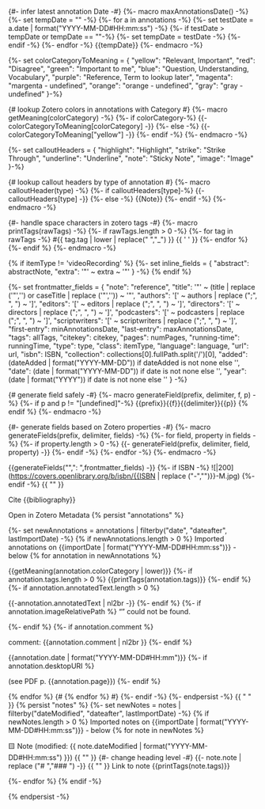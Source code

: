 {#- infer latest annotation Date -#}
{%- macro maxAnnotationsDate() -%}
{%- set tempDate = "" -%}
{%- for a in annotations -%}
{%- set testDate = a.date | format("YYYY-MM-DD#HH:mm:ss") -%}
{%- if testDate > tempDate or tempDate == ""-%}
{%- set tempDate = testDate -%}
{%- endif -%}
{%- endfor -%}
{{tempDate}}
{%- endmacro -%}

{%- set colorCategoryToMeaning = {
"yellow": "Relevant, Important",
"red": "Disagree",
"green": "Important to me",
"blue": "Question, Understanding, Vocabulary",
"purple": "Reference, Term to lookup later",
"magenta": "margenta - undefined",
"orange": "orange - undefined",
"gray": "gray - undefined"
}-%}

{# lookup Zotero colors in annotations with Category #}
{%- macro getMeaning(colorCategory) -%}
{%- if colorCategory-%}
{{- colorCategoryToMeaning[colorCategory] -}}
{%- else -%}
{{- colorCategoryToMeaning["yellow"] -}}
{%- endif -%}
{%- endmacro -%}

{%- set calloutHeaders = {
"highlight": "Highlight",
"strike": "Strike Through",
"underline": "Underline",
"note": "Sticky Note",
"image": "Image"
}-%}

{# lookup callout headers by type of annotation #}
{%- macro calloutHeader(type) -%}
{%- if calloutHeaders[type]-%}
{{- calloutHeaders[type] -}}
{%- else -%}
{{Note}}
{%- endif -%}
{%- endmacro -%}

{#- handle space characters in zotero tags -#}
{%- macro printTags(rawTags) -%}
{%- if rawTags.length > 0 -%}
{%- for tag in rawTags -%}
#{{ tag.tag | lower | replace(" ","_") }} {{ ' ' }}
{%- endfor %}
{%- endif %}
{%- endmacro -%}

{% if itemType != 'videoRecording' %}
{%- set inline_fields = {
"abstract": abstractNote,
"extra": '"' ~ extra ~ '"'
}
-%}
{% endif %}

{%- set frontmatter_fields = {
"note": "reference",
"title": '"' ~ (title | replace ('"','') or caseTitle | replace ('"','')) ~ '"',
"authors": '[' ~ authors | replace (";", ", ") ~ ']',
"editors": '[' ~ editors | replace (";", ", ") ~ ']',
"directors": '[' ~ directors | replace (";", ", ") ~ ']',
"podcasters": '[' ~ podcasters | replace (";", ", ") ~ ']',
"scriptwriters": '[' ~ scriptwriters | replace (";", ", ") ~ ']',
"first-entry": minAnnotationsDate,
"last-entry": maxAnnotationsDate,
"tags": allTags,
"citekey": citekey,
"pages": numPages,
"running-time": runningTime,
"type": type,
"class": itemType,
"language": language,
"url": url,
"isbn": ISBN,
"collection": collections[0].fullPath.split('/')[0],
"added": (dateAdded | format("YYYY-MM-DD")) if dateAdded is not none else '',
"date": (date | format("YYYY-MM-DD")) if date is not none else '',
"year": (date | format("YYYY")) if date is not none else ''
}
-%}

{# generate field safely -#}
{%- macro generateField(prefix, delimiter, f, p) -%}
{%- if p and p != "[undefined]"-%}
{{prefix}}{{f}}{{delimiter}}{{p}}
{% endif %}
{%- endmacro -%}

{#- generate fields based on Zotero properties -#}
{%- macro generateFields(prefix, delimiter, fields) -%}
{%- for field, property in fields -%}
{%- if property.length > 0 -%}
{{- generateField(prefix, delimiter, field, property) -}}
{%- endif -%}
{%- endfor -%}
{%- endmacro -%}

{{generateFields("",": ",frontmatter_fields) -}}
{%- if ISBN -%}
![|200](https://covers.openlibrary.org/b/isbn/{{ISBN | replace ("-","")}}-M.jpg)
{%- endif -%}
{{ "" }}

Cite
{{bibliography}}

Open in Zotero
Metadata
{% persist "annotations" %}

{%- set newAnnotations = annotations | filterby("date", "dateafter", lastImportDate) -%}
{% if newAnnotations.length > 0 %}
Imported annotations on {{importDate | format("YYYY-MM-DD#HH:mm:ss")}} - below
{% for annotation in newAnnotations %}

{{getMeaning(annotation.colorCategory | lower)}}
{%- if annotation.tags.length > 0 %}
{{printTags(annotation.tags)}}
{%- endif %}
{%- if annotation.annotatedText.length > 0 %}

{{-annotation.annotatedText | nl2br -}}
{%- endif %}
{%- if annotation.imageRelativePath %}
“” could not be found.

{%- endif %}
{%- if annotation.comment %}

comment:
{{annotation.comment | nl2br }}
{%- endif %}

{{annotation.date | format("YYYY-MM-DD#HH:mm")}}
{%- if annotation.desktopURI %}

(see PDF p. {{annotation.page}})
{%- endif %}

{% endfor %}
{# {% endfor %} #}
{%- endif -%}
{%- endpersist -%}
{{ " " }}
{% persist "notes" %}
{%- set newNotes = notes | filterby("dateModified", "dateafter", lastImportDate) -%}
{% if newNotes.length > 0 %}
Imported notes on {{importDate | format("YYYY-MM-DD#HH:mm:ss")}} - below
{% for note in newNotes %}

🟨 Note (modified: {{ note.dateModified | format("YYYY-MM-DD#HH:mm:ss") }})
{{ "" }}
{#- change heading level -#}
{{- note.note | replace ("# ","### ") -}}
{{ "" }}
Link to note
{{printTags(note.tags)}}

{%- endfor %}
{% endif -%}

{% endpersist -%}